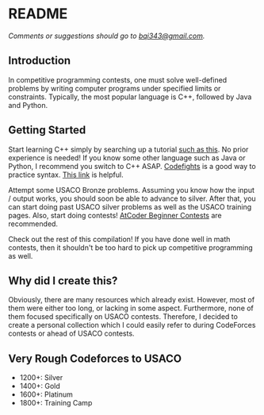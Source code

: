 # README

*Comments or suggestions should go to bqi343@gmail.com.*

## Introduction

In competitive programming contests, one must solve well-defined problems by writing computer programs under specified limits or constraints. Typically, the most popular language is C++, followed by Java and Python. 

## Getting Started

Start learning C++ simply by searching up a tutorial [such as this](https://www.google.com/url?q=http%3A%2F%2Fwww.cplusplus.com%2Fdoc%2Ftutorial%2F&sa=D). No prior experience is needed! If you know some other language such as Java or Python, I recommend you switch to C++ ASAP. [Codefights](https://codefights.com/) is a good way to practice syntax. [This link](https://www.quora.com/What-is-a-good-schedule-to-follow-for-becoming-better-at-competitive-programming-for-beginners) is helpful.

Attempt some USACO Bronze problems. Assuming you know how the input / output works, you should soon be able to advance to silver. After that, you can start doing past USACO silver problems as well as the USACO training pages. Also, start doing contests! [AtCoder Beginner Contests](http://atcoder.jp/) are recommended.

Check out the rest of this compilation! If you have done well in math contests, then it shouldn't be too hard to pick up competitive programming as well.

## Why did I create this?

Obviously, there are many resources which already exist. However, most of them were either too long, or lacking in some aspect. Furthermore, none of them focused specifically on USACO contests. Therefore, I decided to create a personal collection which I could easily refer to during CodeForces contests or ahead of USACO contests.

## Very Rough Codeforces to USACO
  * 1200+: Silver
  * 1400+: Gold
  * 1600+: Platinum
  * 1800+: Training Camp
